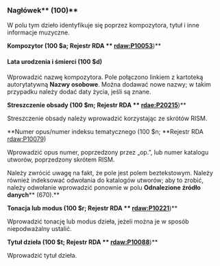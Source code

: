 ### Nagłówek** (100)**

W polu tym dzieło identyfikuje się poprzez kompozytora, tytuł i inne informacje muzyczne.

 

**Kompozytor (100 $a; Rejestr RDA ** [**rdaw:P10053**](http://www.rdaregistry.info/Elements/w/datatype/#P10053)**)**

#### **Lata urodzenia i śmierci (100 $d)**

Wprowadzić nazwę kompozytora. Pole połączono linkiem z kartoteką autorytatywną **Nazwy osobowe**. Można dodawać nowe nazwy; w takim przypadku należy dodać daty życia, jeśli są znane.

 

**Streszczenie obsady (100 $m; Rejestr RDA ** [**rdae:P20215**](http://www.rdaregistry.info/Elements/e/#P20215)**)**

Streszczenie obsady należy wprowadzić korzystając ze skrótów RISM.

**Numer opus/numer indeksu tematycznego (100 $n; **Rejestr RDA [rdaw:P10079](http://www.rdaregistry.info/Elements/w/#P10079))  

Wprowadzić opus numer, poprzedzony przez „op.”, lub numer katalogu utworów, poprzedzony skrótem RISM.

Należy zwrócić uwagę na fakt, że pole jest polem beztekstowym. Należy również indeksować odwołania do katalogów utworów; aby to zrobić, należy odwołanie wprowadzić ponownie w polu  **Odnalezione źródło danych****  (670).**

 

**Tonacja lub modus (100 $r; Rejestr RDA ** [**rdaw:P10221**](http://www.rdaregistry.info/Elements/w/#P10221)**)**

Wprowadzić tonację lub modus dzieła, jeżeli można je w sposób niepodważalny ustalić.

  

**Tytuł dzieła (100 $t; Rejestr RDA ** [**rdaw:P10088**](http://www.rdaregistry.info/Elements/w/datatype/#P10088)**)**

Wprowadzić tytuł dzieła.